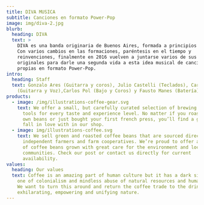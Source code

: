```yaml
---
title: DIVA MUSICA
subtitle: Canciones en formato Power-Pop
image: img/diva-2.jpg
blurb:
  heading: DIVA
  text: >
    DIVA es una banda originaria de Buenos Aires, formada a principios de 1995.
    Con varios cambios en las formaciones, paréntesis en el tiempo y
    reinvenciones, finalmente en 2016 vuelven a juntarse varios de sus miembros
    originales para darle una segunda vida a esta idea musical de canciones
    propias en formato Power-Pop.
intro:
  heading: Staff
  text: Gonzalo Ares (Guitarra y coros), Julio Castelli (Teclados), Carlos Garcete
    (Guitarra y Voz),Carlos Pol (Bajo y Coros) y Fausto Manes (Batería)
products:
  - image: /img/illustrations-coffee-gear.svg
    text: We offer a small, but carefully curated selection of brewing gear and
      tools for every taste and experience level. No matter if you roast your
      own beans or just bought your first french press, you’ll find a gadget to
      fall in love with in our shop.
  - image: img/illustrations-coffee.svg
    text: We sell green and roasted coffee beans that are sourced directly from
      independent farmers and farm cooperatives. We’re proud to offer a variety
      of coffee beans grown with great care for the environment and local
      communities. Check our post or contact us directly for current
      availability.
values:
  heading: Our values
  text: Coffee is an amazing part of human culture but it has a dark side too –
    one of colonialism and mindless abuse of natural resources and human lives.
    We want to turn this around and return the coffee trade to the drink’s
    exhilarating, empowering and unifying nature.
---
```

